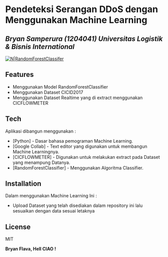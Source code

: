 # Pendeteksi Serangan DDoS dengan Menggunakan Machine Learning
## _Bryan Samperura (1204041) Universitas Logistik & Bisnis International_

[![N|RandomForestClassifer](https://cldup.com/dTxpPi9lDf.thumb.png)](https://nodesource.com/products/nsolid)

## Features

- Menggunakan Model RandomForestClassifier
- Menggunakan Dataset CICID2017
- Menggunakan Dataset Realtime yang di extract menggunakan CICFLOWMETER

## Tech

Aplikasi dibangun menggunakan :

- [Python] - Dasar bahasa pemograman Machine Learning.
- [Google Collab] - Text editor yang digunakan untuk membangun Machine Learningnya.
- [CICFLOWMETER] - Digunakan untuk melakukan extract pada Dataset yang menampung Datanya.
- [RandomForestClassifier] - Menggunakan Algoritma Classifier.


## Installation

Dalam menggunakan Machine Learning Ini :

- Upload Dataset yang telah disediakan dalam repository ini lalu sesuaikan dengan data sesuai letaknya

## License

MIT

**Bryan Flava, Hell CIAO !**

[//]: # (These are reference links used in the body of this note and get stripped out when the markdown processor does its job. There is no need to format nicely because it shouldn't be seen. Thanks SO - http://stackoverflow.com/questions/4823468/store-comments-in-markdown-syntax)

   [dill]: <https://github.com/joemccann/dillinger>
   [git-repo-url]: <https://github.com/joemccann/dillinger.git>
   [john gruber]: <http://daringfireball.net>
   [df1]: <http://daringfireball.net/projects/markdown/>
   [markdown-it]: <https://github.com/markdown-it/markdown-it>
   [Ace Editor]: <http://ace.ajax.org>
   [node.js]: <http://nodejs.org>
   [Twitter Bootstrap]: <http://twitter.github.com/bootstrap/>
   [jQuery]: <http://jquery.com>
   [@tjholowaychuk]: <http://twitter.com/tjholowaychuk>
   [express]: <http://expressjs.com>
   [AngularJS]: <http://angularjs.org>
   [Gulp]: <http://gulpjs.com>

   [PlDb]: <https://github.com/joemccann/dillinger/tree/master/plugins/dropbox/README.md>
   [PlGh]: <https://github.com/joemccann/dillinger/tree/master/plugins/github/README.md>
   [PlGd]: <https://github.com/joemccann/dillinger/tree/master/plugins/googledrive/README.md>
   [PlOd]: <https://github.com/joemccann/dillinger/tree/master/plugins/onedrive/README.md>
   [PlMe]: <https://github.com/joemccann/dillinger/tree/master/plugins/medium/README.md>
   [PlGa]: <https://github.com/RahulHP/dillinger/blob/master/plugins/googleanalytics/README.md>
